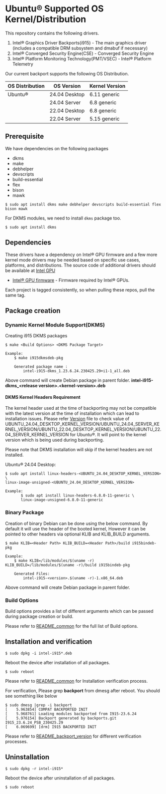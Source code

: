 
# Ubuntu® Supported OS Kernel/Distribution

This repository contains the following drivers.
1. Intel® Graphics Driver Backports(i915) - The main graphics driver (includes a compatible DRM subsystem and dmabuf if necessary)
2. Intel® Converged Security Engine(CSE) - Converged Security Engine
3. Intel® Platform Monitoring Technology(PMT/VSEC) - Intel® Platform Telemetry

Our current backport supports the following OS Distribution.


| OS Distribution | OS Version | Kernel Version  |
|---  |---  |---  |
| Ubuntu® | 24.04 Desktop | 6.11 generic |
| | 24.04 Server | 6.8 generic |
| | 22.04 Desktop | 6.8 generic |
| | 22.04 Server| 5.15 generic |

## Prerequisite
We have dependencies on the following packages
  - dkms
  - make
  - debhelper
  - devscripts
  - build-essential
  - flex
  - bison
  - mawk

```
$ sudo apt install dkms make debhelper devscripts build-essential flex bison mawk
```
For DKMS modules, we need to install `dkms` package too.
```
$ sudo apt install dkms
```

## Dependencies

 These drivers have a dependency on Intel® GPU firmware and a few more kernel mode drivers may be needed based on specific use cases, platforms, and distributions. The source code of additional drivers should be available at [Intel GPU](https://github.com/intel-gpu)

- [Intel® GPU firmware](https://github.com/intel-gpu/intel-gpu-firmware) - Firmware required by Intel® GPUs.

Each project is tagged consistently, so when pulling these repos, pull the same tag.


## Package creation

### Dynamic Kernel Module Support(DKMS)

Creating i915 DKMS packages
```
$ make <Build Options> <DKMS Package Target>

Example:
	$ make i915dkmsdeb-pkg

	Generated package name :
		intel-i915-dkms_1.23.6.24.230425.29+i1-1_all.deb
```
Above command will create Debian package in parent folder. **intel-i915-dkms_<**release version**>.<**kernel-version**>.deb**

#### DKMS Kernel Headers Requirement
The kernel header used at the time of backporting may not be compatible with the latest version at the time of installation which can lead to installation issues.
Please refer [Version](../versions) file to check value of UBUNTU_24.04_DESKTOP_KERNEL_VERSION/UBUNTU_24.04_SERVER_KERNEL_VERSION/UBUNTU_22.04_DESKTOP_KERNEL_VERSION/UBUNTU_22.04_SERVER_KERNEL_VERSION for Ubuntu®. It will point to the kernel version which is being used during backporting.

Please note that DKMS installation will skip if the kernel headers are not installed.

  Ubuntu® 24.04 Desktop:
```
$ sudo apt install linux-headers-<UBUNTU_24.04_DESKTOP_KERNEL_VERSION> \
linux-image-unsigned-<UBUNTU_24.04_DESKTOP_KERNEL_VERSION>

Example:
       $ sudo apt install linux-headers-6.8.0-11-generic \
       linux-image-unsigned-6.8.0-11-generic
```

### Binary Package
Creation of binary Debian can be done using the below command. By default it will use the header of the booted kernel, However it can be pointed to other headers via optional KLIB and KLIB_BUILD arguments.
```
$ make KLIB=<Header Path> KLIB_BUILD=<Header Path>/build i915bindeb-pkg

Example:
	$ make KLIB=/lib/modules/$(uname -r) KLIB_BUILD=/lib/modules/$(uname -r)/build i915bindeb-pkg

	Generated Files:
		intel-i915-<version>.$(uname -r)-1.x86_64.deb
```
Above command will create Debian package in parent folder.

### Build Options
Build options provides a list of different arguments which can be passed during package creation or build.

Please refer to [README_common](README_common.md) for the full list of Build options.

## Installation and verification
```
$ sudo dpkg -i intel-i915*.deb
```
Reboot the device after installation of all packages.
```
$ sudo reboot
```
Please refer to [README_common](README_common.md) for Installation verification process.

For verification, Please grep **backport** from dmesg after reboot. You should see something like below
```
$ sudo dmesg |grep -i backport
[    5.963854] COMPAT BACKPORTED INIT
[    5.968761] Loading modules backported from I915-23.6.24
[    5.976154] Backport generated by backports.git I915_23.6.24_PSB_230425.29
[    6.069699] [drm] I915 BACKPORTED INIT
```
Please refer to [README_backport_version](README_backport_version.md) for different verification processes.

## Uninstallation
```
$ sudo dpkg -r intel-i915*
```
Reboot the device after uninstallation of all packages.
```
$ sudo reboot
```
